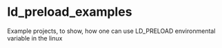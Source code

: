 # ld_preload_examples
Example projects, to show, how one can use LD_PRELOAD environmental variable in the linux
